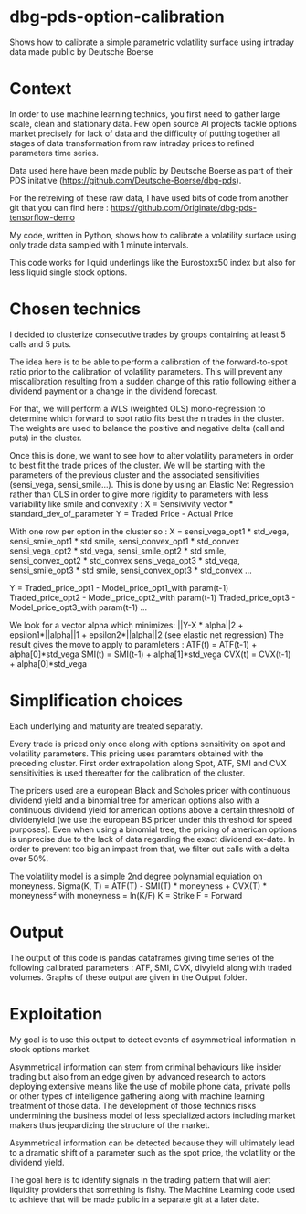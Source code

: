 # dbg-pds-option-calibration
Shows how to calibrate a simple parametric volatility surface using intraday data made public by Deutsche Boerse


# Context

In order to use machine learning technics, you first need to gather large scale, clean and stationary data.
Few open source AI projects tackle options market precisely for lack of data and the difficulty of putting together all stages of data transformation from raw intraday prices to refined parameters time series.

Data used here have been made public by Deutsche Boerse as part of their PDS initative (https://github.com/Deutsche-Boerse/dbg-pds).

For the retreiving of these raw data, I have used bits of code from another git that you can find here : https://github.com/Originate/dbg-pds-tensorflow-demo

My code, written in Python, shows how to calibrate a volatility surface using only trade data sampled with 1 minute intervals.

This code works for liquid underlings like the Eurostoxx50 index but also for less liquid single stock options.


# Chosen technics

I decided to clusterize consecutive trades by groups containing at least 5 calls and 5 puts.

The idea here is to be able to perform a calibration of the forward-to-spot ratio prior to the calibration of volatility parameters. This will prevent any miscalibration resulting from a sudden change of this ratio following either a dividend payment or a change in the dividend forecast.

For that, we will perform a WLS (weighted OLS) mono-regression to determine which forward to spot ratio fits best the n trades in the cluster.
The weights are used to balance the positive and negative delta (call and puts) in the cluster.

Once this is done, we want to see how to alter volatility parameters in order to best fit the trade prices of the cluster. We will be starting with the parameters of the previous cluster and the associated sensitivities (sensi_vega, sensi_smile...). This is done by using an Elastic Net Regression rather than OLS in order to give more rigidity to parameters with less variability like smile and convexity :
X = Sensivivity vector * standard_dev_of_parameter
Y = Traded Price - Actual Price

With one row per option in the cluster so :
X = 
sensi_vega_opt1 * std_vega,  sensi_smile_opt1 * std smile,  sensi_convex_opt1 * std_convex
sensi_vega_opt2 * std_vega,  sensi_smile_opt2 * std smile,  sensi_convex_opt2 * std_convex
sensi_vega_opt3 * std_vega,  sensi_smile_opt3 * std smile,  sensi_convex_opt3 * std_convex
...

Y = 
Traded_price_opt1 - Model_price_opt1_with param(t-1)
Traded_price_opt2 - Model_price_opt2_with param(t-1)
Traded_price_opt3 - Model_price_opt3_with param(t-1)
...

We look for a vector alpha which minimizes: ||Y-X * alpha||2 + epsilon1*||alpha||1 + epsilon2*||alpha||2   (see elastic net regression)
The result gives the move to apply to paramleters :
ATF(t) = ATF(t-1) + alpha[0]*std_vega
SMI(t) = SMI(t-1) + alpha[1]*std_vega
CVX(t) = CVX(t-1) + alpha[0]*std_vega


# Simplification choices

Each underlying and maturity are treated separatly.

Every trade is priced only once along with options sensitivity on spot and volatility parameters. This pricing uses paramters obtained with the preceding cluster. First order extrapolation along Spot, ATF, SMI and CVX sensitivities is used thereafter for the calibration of the cluster.

The pricers used are a european Black and Scholes pricer with continuous dividend yield and a binomial tree for american options also with a continuous dividend yield for american options above a certain threshold of dividenyield (we use the european BS pricer under this threshold for speed purposes). 
Even when using a binomial tree, the pricing of american options is unprecise due to the lack of data regarding the exact dividend ex-date. In order to prevent too big an impact from that, we filter out calls with a delta over 50%.

The volatility model is a simple 2nd degree polynamial equiation on moneyness.
Sigma(K, T) = ATF(T) - SMI(T) * moneyness +  CVX(T) * moneyness²
with moneyness = ln(K/F)
K = Strike
F = Forward


# Output

The output of this code is pandas dataframes giving time series of the following calibrated parameters : ATF, SMI, CVX, divyield along with traded volumes.
Graphs of these output are given in the Output folder.


# Exploitation

My goal is to use this output to detect events of asymmetrical information in stock options market.

Asymmetrical information can stem from criminal behaviours like insider trading but also from an edge given by advanced research to actors deploying extensive means like the use of mobile phone data, private polls or other types of intelligence gathering along with machine learning treatment of those data.
The development of those technics risks undermining the business model of less specialized actors including market makers thus jeopardizing the structure of the market.

Asymmetrical information can be detected because they will ultimately lead to a dramatic shift of a parameter such as the spot price, the volatility or the dividend yield.

The goal here is to identify signals in the trading pattern that will alert liquidity providers that something is fishy.
The Machine Learning code used to achieve that will be made public in a separate git at a later date.

